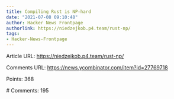```yaml
---
title: Compiling Rust is NP-hard
date: "2021-07-08 09:10:48"
author: Hacker News Frontpage
authorlink: https://niedzejkob.p4.team/rust-np/
tags:
- Hacker-News-Frontpage
---
```


<p>Article URL: <a href="https://niedzejkob.p4.team/rust-np/">https://niedzejkob.p4.team/rust-np/</a></p>
<p>Comments URL: <a href="https://news.ycombinator.com/item?id=27769718">https://news.ycombinator.com/item?id=27769718</a></p>
<p>Points: 368</p>
<p># Comments: 195</p>
